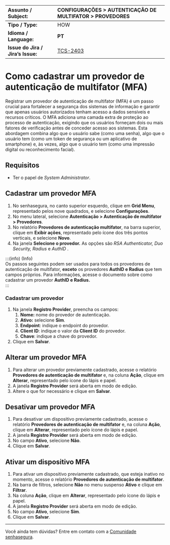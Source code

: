 	

| Assunto / Subject: | CONFIGURAÇÕES \> AUTENTICAÇÃO  DE MULTIFATOR \> PROVEDORES |
| :---- | :---- |
| **Tipo / Type:** | HOW |
| **Idioma / Language:** | **PT** |
| **Issue do Jira / Jira’s Issue:** | [TCS-2403](https://mt4.atlassian.net/browse/TCS-2471) |

# Como cadastrar um provedor de autenticação de multifator (MFA)

Registrar um provedor de autenticação de multifator (MFA) é um passo crucial para fortalecer a segurança dos sistemas de informação e garantir que apenas usuários autorizados tenham acesso a dados sensíveis e recursos críticos. O MFA adiciona uma camada extra de proteção ao processo de autenticação, exigindo que os usuários forneçam dois ou mais fatores de verificação antes de conceder acesso aos sistemas. Esta abordagem combina algo que o usuário sabe (como uma senha), algo que o usuário tem (como um token de segurança ou um aplicativo de smartphone) e, às vezes, algo que o usuário tem (como uma impressão digital ou reconhecimento facial).

## Requisitos

* Ter o papel de *System Administrator*.

## Cadastrar um provedor MFA

1. No senhasegura, no canto superior esquerdo, clique em **Grid Menu**, representado pelos nove quadrados, e selecione **Configurações**.  
2. No menu lateral, selecione **Autenticação \> Autenticação de multifator \> Provedores**.  
3. No relatório **Provedores de autenticação multifator**, na barra superior, clique em **Exibir ações**, representado pelo ícone dos três pontos verticais, e selecione **Novo**.  
4. Na janela **Selecione o provedor.** As opções são *RSA Authenticator, Duo Security, Radius* e *AuthID* .

:::(info) (Info)  
Os passos seguintes podem ser usados para todos os provedores de autenticação de multifator, **exceto** os provedores **AuthID e Radius** que tem campos próprios. Para informações, acesse o documento sobre  como cadastrar um provedor **AuthID e Radius.**   
:::

###  Cadastrar um provedor

1. Na janela **Registro Provider**, preencha os campos:  
   1. **Nome:** nome do provedor de autenticação.  
   2. **Ativo:** selecione **Sim**.  
   3. **Endpoint**: indique o endpoint do provedor.  
   4. **Client ID**: indique o valor da **Client ID** do provedor.  
   5. **Chave**: indique a chave do provedor.  
2. Clique em **Salvar**.

## Alterar um provedor MFA

1. Para alterar um provedor previamente cadastrado, acesse o relatório **Provedores de autenticação de multifator** e, na coluna **Ação**, clique em **Alterar**, representado pelo ícone do lápis e papel.  
2. A janela **Registro Provider** será aberta em modo de edição.  
3. Altere o que for necessário e clique em **Salvar**.

## Desativar um provedor MFA

1. Para desativar um dispositivo previamente cadastrado, acesse o relatório **Provedores de autenticação de multifator** e, na coluna **Ação**, clique em **Alterar**, representado pelo ícone do lápis e papel.  
2. A janela **Registro Provider** será aberta em modo de edição.  
3. No campo **Ativo**, selecione **Não**.  
4. Clique em **Salvar**.

## Ativar um dispositivo MFA

1. Para ativar um dispositivo previamente cadastrado, que esteja inativo no momento, acesse o relatório **Provedores de autenticação de multifator**.  
2. Na barra de filtros, selecione **Não** no menu suspenso **Ativo** e clique em **Filtrar**.  
3. Na coluna **Ação**, clique em **Alterar**, representado pelo ícone do lápis e papel.  
4. A janela **Registro Provider** será aberta em modo de edição.  
5. No campo **Ativo**, selecione **Sim**.  
6. Clique em **Salvar**.

---

Você ainda tem dúvidas? Entre em contato com a [Comunidade senhasegura](https://community.senhasegura.io/).